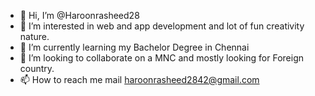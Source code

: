 - 👋 Hi, I’m @Haroonrasheed28
- 👀 I’m interested in web and app development and lot of fun creativity nature.
- 🌱 I’m currently learning my Bachelor Degree in Chennai
- 💞️ I’m looking to collaborate on a MNC and mostly looking for Foreign country.
- 📫 How to reach me mail haroonrasheed2842@gmail.com

<!---
Haroonoffical/Haroonoffical is a ✨ special ✨ repository because its `README.md` (this file) appears on your GitHub profile.
You can click the Preview link to take a look at your changes.
--->

